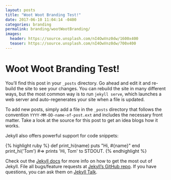 ```yaml
---
layout: posts
title: "Woot Woot Branding Test!"
date: 2017-06-10 11:04:14 -0400
categories: branding
permalink: branding/wootWootBranding/
images:
  header: https://source.unsplash.com/nI4OwVnz0dw/1600x400
  teaser: https://source.unsplash.com/nI4OwVnz0dw/700x400
---
```


<h1>Woot Woot Branding Test!</h1>

You’ll find this post in your `_posts` directory. Go ahead and edit it and re-build the site to see your changes. You can rebuild the site in many different ways, but the most common way is to run `jekyll serve`, which launches a web server and auto-regenerates your site when a file is updated.

To add new posts, simply add a file in the `_posts` directory that follows the convention `YYYY-MM-DD-name-of-post.ext` and includes the necessary front matter. Take a look at the source for this post to get an idea blogs how it works.

Jekyll also offers powerful support for code snippets:

{% highlight ruby %}
def print_hi(name)
  puts "Hi, #{name}"
end
print_hi('Tom')
#=> prints 'Hi, Tom' to STDOUT.
{% endhighlight %}

Check out the [Jekyll docs][jekyll-docs] for more info on how to get the most out of Jekyll. File all bugs/feature requests at [Jekyll’s GitHub repo][jekyll-gh]. If you have questions, you can ask them on [Jekyll Talk][jekyll-talk].

[jekyll-docs]: https://jekyllrb.com/docs/home
[jekyll-gh]: https://github.com/jekyll/jekyll
[jekyll-talk]: https://talk.jekyllrb.com/
